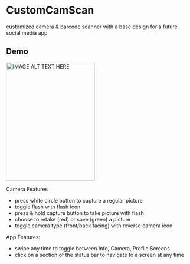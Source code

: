# CustomCamScan
customized camera &amp; barcode scanner with a base design for a future social media app

## Demo

<a href="http://www.youtube.com/watch?feature=player_embedded&v=P1pt9nJ83TU
" target="_blank"><img src="http://img.youtube.com/vi/P1pt9nJ83TU/0.jpg" 
alt="IMAGE ALT TEXT HERE" width="240" height="320"/></a>

Camera Features
* press white circle button to capture a regular picture
* toggle flash with flash icon
* press & hold capture button to take picture with flash
* choose to retake (red) or save (green) a picture
* toggle camera type (front/back facing) with reverse camera icon

App Features:
* swipe any time to toggle between Info, Camera, Profile Screens
* click on a section of the status bar to navigate to a screen at any time
